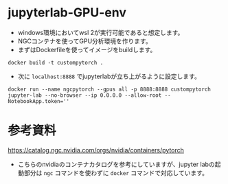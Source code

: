 # jupyterlab-GPU-env
* windows環境においてwsl 2が実行可能であると想定します。
* NGCコンテナを使ってGPU分析環境を作ります。  
* まずはDockerfileを使ってイメージをbuildします。
```
docker build -t custompytorch .
```
* 次に `localhost:8888` でjupyterlabが立ち上がるように設定します。
```
docker run --name ngcpytorch --gpus all -p 8888:8888 custompytorch jupyter-lab --no-browser --ip 0.0.0.0 --allow-root --NotebookApp.token=''
```

# 参考資料
https://catalog.ngc.nvidia.com/orgs/nvidia/containers/pytorch  
* こちらのnvidiaのコンテナカタログを参考にしていますが、jupyter labの起動部分は `ngc` コマンドを使わずに `docker` コマンドで対応しています。
